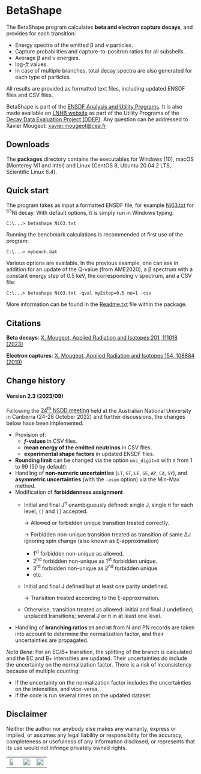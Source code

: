 # BetaShape
The BetaShape program calculates **beta and electron capture decays**, and provides for each transition: 
* Energy spectra of the emitted &beta; and &nu; particles.
* Capture probabilities and capture-to-positron ratios for all subshells.
* Average &beta; and &nu; energies.
* log-_ft_ values.
* In case of multiple branches, total decay spectra are also generated for each type of particles. 

All results are provided as formatted text files, including updated ENSDF files and CSV files.

BetaShape is part of the [ENSDF Analysis and Utility Programs](https://nds.iaea.org/public/ensdf_pgm/). 
It is also made available on [LNHB website](http://www.lnhb.fr/rd-activities/spectrum-processing-software/) as part of the Utility Programs of the [Decay Data Evaluation Project (DDEP)](http://www.lnhb.fr/nuclear-data/nuclear-data-table/). 
Any question can be addressed to Xavier Mougeot: xavier.mougeot@cea.fr

## Downloads
The **packages** directory contains the executables for Windows (10), macOS (Monterey M1 and Intel) and Linux (CentOS 8, Ubuntu 20.04.2 LTS, Scientific Linux 6.4).

## Quick start

The program takes as input a formatted ENSDF file, for example [Ni63.txt](http://www.lnhb.fr/nuclides/Ni-63.txt) for <sup>63</sup>Ni decay. With default options, it is simply run in Windows typing: 
```
C:\...> betashape Ni63.txt
```
Running the benchmark calculations is recommended at first use of the program:
```
C:\...> mybench.bat
```
Various options are available. In the previous example, one can ask in addition for an update of the Q-value (from AME2020), a &beta; spectrum with a constant energy step of 0.5 keV, the corresponding &nu; spectrum, and a CSV file:
```
C:\...> betashape Ni63.txt -qval myEstep=0.5 nu=1 -csv
```
More information can be found in the [Readme.txt](http://www.lnhb.fr/software/BetaShape_ReadMe.txt) file within the package. 

## Citations
**Beta decays**: [X. Mougeot, Applied Radiation and Isotopes 201, 111018 (2023)](https://doi.org/10.1016/j.apradiso.2023.111018)

**Electron captures**: [X. Mougeot, Applied Radiation and Isotopes 154, 108884 (2019)](https://doi.org/10.1016/j.apradiso.2019.108884)

## Change history
#### Version 2.3 (2023/09)
Following the [24<sup>th</sup> NSDD meeting](https://conferences.iaea.org/event/323/) held at the Australian National University in Canberra (24-28 October 2022) and further discussions, the changes below have been implemented.
* Provision of:
  - __*f*-values__ in CSV files.
  - __mean energy of the emitted neutrinos__ in CSV files.
  - __experimental shape factors__ in updated ENSDF files.
* **Rounding limit** can be changed via the option `unc_digit=X` with `X` from 1 to 99 (50 by default).
* Handling of __non-numeric uncertainties__ (`LT`, `GT`, `LE`, `GE`, `AP`, `CA`, `SY`), and __asymmetric uncertainties__ (with the `-asym` option) via the Min-Max method.
* Modification of __forbiddenness assignment__
  * Initial and final J<sup>&pi;</sup> unambiguously defined: single J, single &pi; for each level, `()` and `[]` accepted.

    &rarr; Allowed or forbidden unique transition treated correctly.

    &rarr; Forbidden non-unique transition treated as transition of same &Delta;J ignoring spin change (also known as &xi;-approximation)
    * 1<sup>st</sup> forbidden non-unique as allowed.
    * 2<sup>nd</sup> forbidden non-unique as 1<sup>st</sup> forbidden unique.
    * 3<sup>rd</sup> forbidden non-unique as 2<sup>nd</sup> forbidden unique.
    * etc.
  * Initial and final J defined but at least one parity undefined.

    &rarr; Transition treated according to the &xi;-approximation.
  * Otherwise, transition treated as allowed: initial and final J undefined; unplaced transitions; several J or &pi; in at least one level.
* Handling of __branching ratios__
`BR` and `NB` from N and PN records are taken into account to determine the normalization factor, and their uncertainties are propagated.

_Nota Bene_: For an EC/B+ transition, the splitting of the branch is calculated and the EC and B+ intensities are updated. Their uncertainties do include the uncertainty on the normalization factor. There is a risk of inconsistency because of multiple counting:
  * If the uncertainty on the normalization factor includes the uncertainties on the intensities, and vice-versa.
  * If the code is run several times on the updated dataset.

## Disclaimer
Neither the author nor anybody else makes any warranty, express or implied, or assumes any legal liability or responsibility for the accuracy, completeness or usefulness of any information disclosed, or represents that its use would not infringe privately owned rights.

<table border-style="hidden">
<tr>
<td> <img src="http://www.lnhb.fr/wp-content/uploads/2023/02/Logo-CEA-150x150.png"  width="70%" height="70%"> </td><td align="right"><img src="http://www.lnhb.fr/wp-content/uploads/2018/01/logo-lne-150x150.png"  width="100%" height="100%"></td><td align="right"><img src="http://www.lnhb.fr/img/logo-lnhb.png"  width="100%" height="100%"></td>
</tr>
</table>
